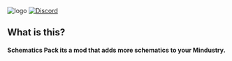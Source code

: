 ![logo](sprites/schematics-pack)
[![Discord](https://img.shields.io/discord/861700215227678730.svg?logo=discord&logoColor=white&logoWidth=20&labelColor=7289DA&label=Discord&color=17cf48)](https://discord.gg/P8zbP8xN8D)
## What is this?
#### Schematics Pack its a mod that adds more schematics to your Mindustry.
